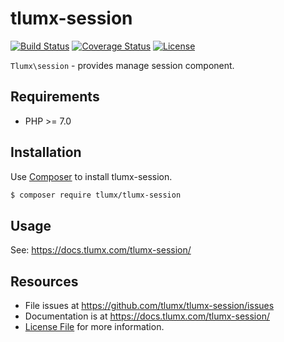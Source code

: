 # tlumx-session

[![Build Status](https://travis-ci.org/tlumx/tlumx-session.svg?branch=master)](https://travis-ci.org/tlumx/tlumx-session)
[![Coverage Status](https://coveralls.io/repos/github/tlumx/tlumx-session/badge.svg?branch=master)](https://coveralls.io/github/tlumx/tlumx-session?branch=master)
[![License](https://poser.pugx.org/tlumx/tlumx-session/license)](https://packagist.org/packages/tlumx/tlumx-session)

`Tlumx\session` - provides manage session component.

## Requirements

* PHP >= 7.0

## Installation

Use [Composer](https://getcomposer.org/) to install tlumx-session.

```bash
$ composer require tlumx/tlumx-session
```

## Usage

See: https://docs.tlumx.com/tlumx-session/


## Resources

- File issues at https://github.com/tlumx/tlumx-session/issues
- Documentation is at https://docs.tlumx.com/tlumx-session/
- [License File](LICENSE.md) for more information.
